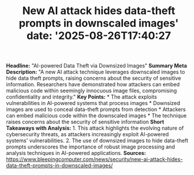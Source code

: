 ﻿---
title: "New AI attack hides data-theft prompts in downscaled images'
date: '2025-08-26T17:40:27"
category: "Markets"
summary: ""
slug: "new ai attack hides datatheft prompts in downscaled images"
source_urls:
  - "https://www.bleepingcomputer.com/news/security/new-ai-attack-hides-data-theft-prompts-in-downscaled-images/"
seo:
  title: "New AI attack hides data-theft prompts in downscaled images | Hash n Hedge'
  description: '"
  keywords: ["news", "markets", "brief"]
---
**Headline:** "AI-powered Data Theft via Downsized Images"  **Summary Meta Description:** "A new AI attack technique leverages downscaled images to hide data theft prompts, raising concerns about the security of sensitive information. Researchers have demonstrated how attackers can embed malicious code within seemingly innocuous image files, compromising confidentiality and integrity."  **Key Points:**  * The attack exploits vulnerabilities in AI-powered systems that process images * Downsized images are used to conceal data-theft prompts from detection * Attackers can embed malicious code within the downscaled images * The technique raises concerns about the security of sensitive information  **Short Takeaways with Analysis:**  1. This attack highlights the evolving nature of cybersecurity threats, as attackers increasingly exploit AI-powered systems' vulnerabilities. 2. The use of downsized images to hide data-theft prompts underscores the importance of robust image processing and analysis techniques in AI-powered applications.  **Sources:**  https://www.bleepingcomputer.com/news/security/new-ai-attack-hides-data-theft-prompts-in-downscaled-images/ 

